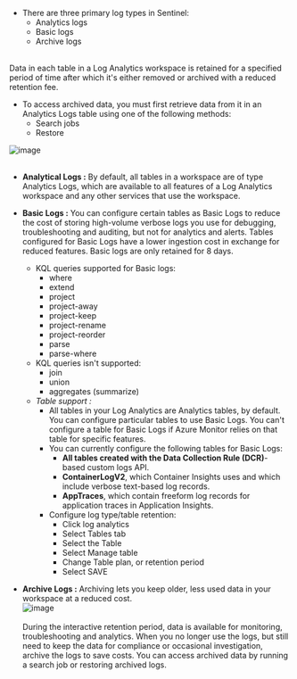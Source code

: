 * There are three primary log types in Sentinel:
  * Analytics logs
  * Basic logs
  * Archive logs<br><br>

Data in each table in a Log Analytics workspace is retained for a specified period of time after which it's either removed or archived with a reduced retention fee.

* To access archived data, you must first retrieve data from it in an Analytics Logs table using one of the following methods:
  * Search jobs
  * Restore

![image](https://github.com/AbhishekPratap9/Microsoft-Sentinel/assets/156197198/bacc2670-aab0-41a4-8e72-e39f00faeb3e)<br><br>

* **Analytical Logs :**
  By default, all tables in a workspace are of type Analytics Logs, which are available to all features of a Log Analytics workspace and any other services that use the workspace.

* **Basic Logs :**
  You can configure certain tables as Basic Logs to reduce the cost of storing high-volume verbose logs you use for debugging, troubleshooting and auditing, but not for analytics and alerts. Tables configured for Basic Logs have a lower ingestion cost in exchange for reduced features. Basic logs are only retained for 8 days.<br>
  * KQL queries supported for Basic logs:
    * where
    * extend
    * project
    * project-away
    * project-keep
    * project-rename
    * project-reorder
    * parse
    * parse-where
  * KQL queries isn't supported:
    * join
    * union
    * aggregates (summarize)
  * _Table support :_
    * All tables in your Log Analytics are Analytics tables, by default. You can configure particular tables to use Basic Logs. You can't configure a table for Basic Logs if Azure Monitor relies on that table for specific features.<br>
    * You can currently configure the following tables for Basic Logs:
      * **All tables created with the Data Collection Rule (DCR)**-based custom logs API.
      * **ContainerLogV2**, which Container Insights uses and which include verbose text-based log records.
      * **AppTraces**, which contain freeform log records for application traces in Application Insights.
    * Configure log type/table retention:
      * Click log analytics
      * Select Tables tab
      * Select the Table
      * Select Manage table
      * Change Table plan, or retention period
      * Select SAVE

* **Archive Logs :**
  Archiving lets you keep older, less used data in your workspace at a reduced cost.<br>
  ![image](https://github.com/AbhishekPratap9/Microsoft-Sentinel/assets/156197198/baa80204-10af-460a-9912-644ce8bfb5d2)<br><br>
  During the interactive retention period, data is available for monitoring, troubleshooting and analytics. When you no longer use the logs, but still need to keep the data for compliance or occasional investigation, archive the logs to save costs. You can access archived data by running a search job or restoring archived logs.


